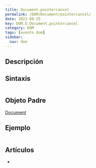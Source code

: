 ```yaml
---
title: Document.pointercancel
permalink: /DOM/Document/pointercancel/
date: 2023-09-25
key: DOM.D.Document.pointercancel
category: DOM
tags: [evento dom]
sidebar:
  nav: dom
---
```


## Descripción


## Sintaxis


```javascript

```


## Objeto Padre


[Document](https://www.w3api.com/DOM/Document/)


## Ejemplo


```javascript

```


## Artículos

- 
